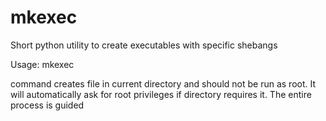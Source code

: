 # mkexec
Short python utility to create executables with specific shebangs


Usage:
mkexec

command creates file in current directory and should not be run as root. It will automatically ask for root privileges if directory requires it. The entire process is guided
